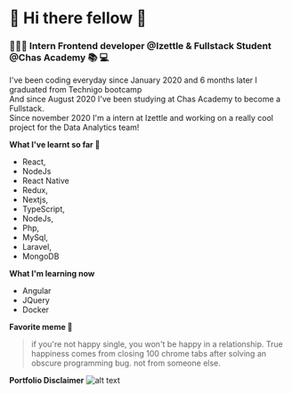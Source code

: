 # 👋 Hi there fellow 🦄 

### 👩🏽‍💻 Intern Frontend developer @Izettle & Fullstack Student @Chas Academy 📚 💻

I've been coding everyday since January 2020 and 6 months later I graduated from Technigo bootcamp \
And since August 2020 I've been studying at Chas Academy to become a Fullstack. \
Since november 2020 I'm a intern at Izettle and working on a really cool project for the Data Analytics team!


**What I've learnt so far 💭**

* React,
* NodeJs
* React Native
* Redux,
* Nextjs,
* TypeScript,
* NodeJs,
* Php, 
* MySql,
* Laravel,
* MongoDB

**What I'm learning now**
* Angular
* JQuery
* Docker


**Favorite meme 🤪**

> if you're not happy single, you won't be happy in a relationship. True happiness comes from closing 100 chrome tabs after solving an obscure programming bug. not from someone else.


**Portfolio Disclaimer**
![alt text](https://pbs.twimg.com/media/Eh86sXJWAAENleh.jpg "Logo Title Text 1")


